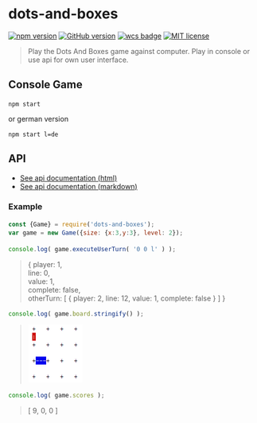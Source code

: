 # dots-and-boxes

[![npm version](https://badge.fury.io/js/dots-and-boxes.svg)](https://badge.fury.io/js/dots-and-boxes)
[![GitHub version](https://badge.fury.io/gh/willicommer%2Fdots-and-boxes.svg)](https://badge.fury.io/gh/willicommer%2Fdots-and-boxes)
[![wcs badge](http:/familiecommer.de/files/img/author-wcs-blue.svg)](http://WilliCommer.de)
[![MIT license](https://img.shields.io/badge/License-MIT-blue.svg)](https://lbesson.mit-license.org/)

> 
> Play the Dots And Boxes game against computer. Play in console or use api for own user interface.
> 

## Console Game

```
npm start 
```

or german version

```
npm start l=de
```

## API
+ [See api documentation (html)][apidochtml]
+ [See api documentation (markdown)][apidocmd]

### Example

```javascript
const {Game} = require('dots-and-boxes');
var game = new Game({size: {x:3,y:3}, level: 2});

console.log( game.executeUserTurn( '0 0 l' ) );
```

> { player: 1,<br/>
>   line: 0,<br/>
>   value: 1,<br/>
>   complete: false,<br/>
>   otherTurn: [ { player: 2, line: 12, value: 1, complete: false } ] }<br/>

```javascript
console.log( game.board.stringify() );
```
> ![example1][example1]

```javascript
console.log( game.scores );
```

> [ 9, 0, 0 ]


[apidochtml]: docs/index.html
[apidocmd]: docs/dab-board-api.md
[example1]: docs/example1.png
